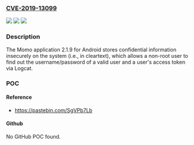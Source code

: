 ### [CVE-2019-13099](https://cve.mitre.org/cgi-bin/cvename.cgi?name=CVE-2019-13099)
![](https://img.shields.io/static/v1?label=Product&message=n%2Fa&color=blue)
![](https://img.shields.io/static/v1?label=Version&message=n%2Fa&color=blue)
![](https://img.shields.io/static/v1?label=Vulnerability&message=n%2Fa&color=brighgreen)

### Description

The Momo application 2.1.9 for Android stores confidential information insecurely on the system (i.e., in cleartext), which allows a non-root user to find out the username/password of a valid user and a user's access token via Logcat.

### POC

#### Reference
- https://pastebin.com/SgVPb7Lb

#### Github
No GitHub POC found.

